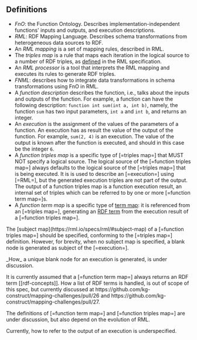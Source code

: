 ## Definitions

- <dfn>FnO</dfn>: the Function Ontology. Describes implementation-independent functions' inputs and outputs, and execution descriptions.
- <dfn>RML</dfn>: RDF Mapping Language. Describes schema transformations from heterogeneous data sources to RDF.
- An <dfn>RML mapping</dfn> is a set of mapping rules, described in <a>RML</a>.
- The <dfn>triples map</dfn> is a rule that maps each iteration in the logical source to a number of RDF triples, as [defined](https://rml.io/specs/rml/#triples-map) in the RML specification.
- An <dfn>RML processor</dfn> is a tool that interprets the <a>RML mapping</a> and executes its rules to generate RDF triples.
- <dfn>FNML</dfn>: describes how to integrate data transformations in schema transformations using <a>FnO</a> in <a>RML</a>.
- A <dfn>function description</dfn> describes the function, i.e., talks about the inputs and outputs of the function.
  For example, a function can have the following description: `function int sum(int a, int b)`, namely,
  the function `sum` has two input parameters, `int a` and `int b`, and returns an integer.
- An <dfn>execution</dfn> is the assignment of the values of the parameters of a function.
  An <a>execution</a> has as result the value of the output of the function.
  For example, `sum(2, 4)` is an execution.
  The value of the output is known after the function is executed, and should in this case be the integer `6`.
- A <dfn>function triples map</dfn> is a specific type of [=triples map=] that MUST NOT specify a logical source. The logical source of the [=function triples map=] always defaults to the logical source of the [=triples map=] that is being executed. It is is used to describe an [=execution=] using [=RML=], but the generated execution triples are not part of the output.
  The output of a function triples map is a function execution result, an internal set of triples which can be referred to by one or more [=function term map=]s.
- A <dfn>function term map</dfn> is a specific type of [term map](https://rml.io/specs/rml/#term-map): it is referenced from an [=triples map=], generating an [RDF term](https://rml.io/specs/rml/#rdf-term) from the execution result of a [=function triples map=].

<p class="note" data-format="markdown">
The [subject map](https://rml.io/specs/rml/#subject-map) of a [=function triples map=] should be specified, conforming to the [=triples map=] definition.
However, for brevity, when no subject map is specified, a blank node is generated as subject of the [=execution=].
</p>

<p class="note" data-format="markdown">
_How_ a unique blank node for an execution is generated, is under discussion.
</p>

<p class="note" data-format="markdown">
It is currently assumed that a [=function term map=] always returns an RDF term [[rdf-concepts]].
How a list of RDF terms is handled, is out of scope of this spec, but currently discussed at https://github.com/kg-construct/mapping-challenges/pull/26 and https://github.com/kg-construct/mapping-challenges/pull/27.
</p>

<p class="issue" data-number="11" data-format="markdown">
The definitions of [=function term map=] and [=function triples map=] are under discussion,
but also depend on the evolution of RML.
</p>

<p class="issue" data-number="29" data-format="markdown">
Currently, how to refer to the output of an execution is underspecified.
</p>

[triples map]: https://rml.io/specs/rml/#triples-map
